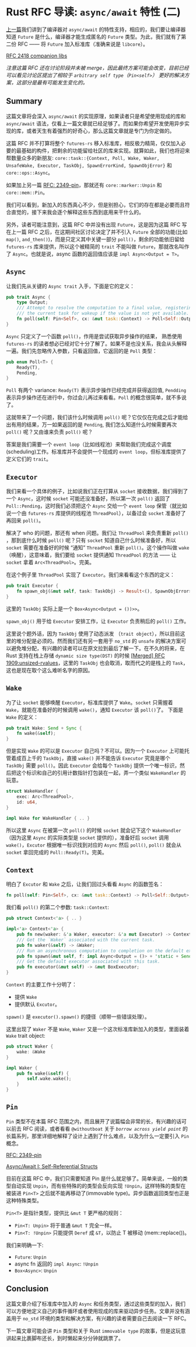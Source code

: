 # Rust RFC 导读:  `async/await` 特性 (二)

[上一篇](https://zhuanlan.zhihu.com/p/37209852)我们讲到了编译器对 `async/await` 的特性支持，相应的，我们要让编译器知道 `Future` 是什么，编译器才能生成匿名的 `Future` 类型。为此，我们就有了第二份 RFC —— 将 `Future` 加入标准库（准确来说是 `libcore`）。

[RFC 2418 companion libs](https://github.com/aturon/rfcs/blob/async-trait/text/0000-async.md)

*注意这篇 RFC 还在讨论阶段并未被 merge，因此最终方案可能会改变，目前已经可以看见讨论区提出了相较于 `arbitrary self type`（`Pin<self>`） 更好的解决方案，这部分是最有可能发生变化的。*

## Summary

这篇文章将会深入 `async/await` 的实现原理，如果读者只是希望使用现成的库和 `async/await` 语法，仅看上一篇文章就已经足够了。而如果你希望开发使用异步实现的库，或者天生有着强烈的好奇心，那么这篇文章就是专门为你定做的。

这篇 RFC 并不打算将整个 `futures-rs` 移入标准库，相反极力精简，仅仅加入必要的最基础的构件，把剩余的功能留给社区的库来实现。就算如此，我们也将迎来帮数量众多的新朋友: `core::task::{Context, Poll, Wake, Waker, UnsafeWake, Executor, TaskObj, SpawnErrorKind, SpawnObjError}` 和 `core::ops::Async`。

如果加上另一篇 [RFC: 2349-pin](https://github.com/rust-lang/rfcs/blob/master/text/2349-pin.md)，那就还有 `core::marker::Unpin` 和 `core::mem::Pin`。

我们可以看到，新加入的东西真心不少，但是别担心，它们的存在都是必要而且符合直觉的，接下来我会逐个解释这些东西到底用来干什么的。

另外，读者可能注意到，这篇 RFC 中并没有出现 `Future`，这是因为这篇 RFC 写在上一篇 RFC 之后，在这期间社区讨论决定了并不引入 `Future` 全部的功能(比如 `map()`, `and_then()`)，而是只定义其中关键一部分 `poll()`，剩余的功能依旧留给 `futures-rs` 库来提供，所以这个被精简的 `trait` 不能叫做 `Future`，那就改名叫作了 `Async`。也就是说，async 函数的返回值应该是 `impl Async<Output = T>`。

## `Async`

让我们先从关键的 `Async trait` 入手，下面是它的定义： 

```rust
pub trait Async {
    type Output;
    /// Attempt to resolve the computation to a final value, registering
    /// the current task for wakeup if the value is not yet available.
    fn poll(self: Pin<Self>, cx: &mut task::Context) -> Poll<Self::Output>;
}
```

`Async` 只定义了一个函数 `poll()`，作用是尝试获取异步操作的结果， 熟悉使用 `futures-rs` 的读者想必已经对它十分了解了。如果不是也没关系，我会从头解释一遍。我们先忽略传入参数，只看返回值，它返回的是 `Poll` 类型：

```rust
pub enum Poll<T> {
    Ready(T),
    Pending,
}
```

`Poll` 有两个 variance: `Ready(T)` 表示异步操作已经完成并获得返回值, `Pendding` 表示异步操作还在进行中，你过会儿再过来看看。`Poll` 的概念很简单，就不多说了。

这就带来了一个问题，我们该什么时候调用 `poll()` 呢？它仅仅在完成之后才能给出有用的结果，万一如果返回的是 `Pending`, 我们怎么知道什么时候需要再次 `poll()` 呢？又由谁来负责 `poll()` 呢？

答案是我们需要一个 `event loop`（比如线程池）来帮助我们完成这个调度(scheduling)工作。标准库并不会提供一个现成的 `event loop`，但标准库提供了定义它们的 `trait`。

## `Executor`

我们来看一个具体的例子，比如说我们正在打算从 `socket` 接收数据，我们得到了一个 `Async`，这时候 `socket` 可能还没准备好，所以第一次 `poll()` 返回了 `Poll::Pending`，这时我们必须把这个 `Async` 交给一个 `event loop` 保管（就比如说一个由 `futures-rs` 库提供的线程池 `ThreadPool`），以备过会 `socket` 准备好了再回来 `poll()`。

解决了 who 的问题，那还有 when 问题。我们让 `ThreadPool` 来负责重新 `poll()` ，那到底什么时候 `poll()` 呢？只有 `socket` 知道自己什么时候准备好，所以 `socket` 需要在准备好的时候 “通知” `ThreadPool` 重新 `poll()`。这个操作叫做 `wake` （唤醒），这意味着，我们要给 `socket` 提供通知 `ThreadPool` 的方法 —— 让 `socket` 拿着 `Arc<ThreadPool>`。完美。

在这个例子里 `ThreadPool` 实现了 `Executor`。我们来看看这个东西的定义：

```rust
pub trait Executor {
    fn spawn_obj(&mut self, task: TaskObj) -> Result<(), SpawnObjError>;
}
```

这里的 `TaskObj` 实际上是一个 `Box<Async<Output = ())>>`。

`spawn_obj()` 用于给 `Executor` 安排工作，让 `Executor` 负责稍后的 `poll()` 工作。

这里说个题外话，因为 `TaskObj` 使用了动态派发 （`trait object`），所以目前这里的堆分配是必须的。然而我们还有另一套用于 `no_std` 的 `unsafe` 的解决方案可以避免堆分配，有兴趣的读者可以在原文拉到最后了解一下。在不久的将来，在 Rust 支持在栈上存储 `dynamic size type(DST)` 的时候 [[Merged] RFC 1909:unsized-rvalues](https://github.com/rust-lang/rfcs/blob/master/text/1909-unsized-rvalues.md)，这里的 `TaskObj` 也会取消，取而代之的是栈上的 `Task`，这也是现在取个这么难听名字的原因。

## `Wake`

为了让 `socket` 能够唤醒 `Executor`，标准库提供了 `Wake`。`socket` 只需握着 `Wake`，就能在准备好的时候调用 `wake()`，通知 `Executor` 该 `poll()`了。 下面是 `Wake` 的定义：

```rust
pub trait Wake: Send + Sync {
    fn wake(&self);
}
```

但是实现 `Wake` 的可以是 `Executor` 自己吗？不可以。因为一个 `Executor` 上可能托管着成百上千的 `TaskObj`，直接 `wake()` 并不能告诉 `Executor` 究竟是哪个 `TaskObj` 需要 `poll()`。因此 `Executor` 会给每个 `TaskObj` 提供一个唯一标识，然后把这个标识和自己的引用计数指针打包装在一起，弄一个类似 `WakeHandler` 的玩意。

```rust
struct WakeHandler {
    exec: Arc<ThreadPool>,
    id: u64,
}

impl Wake for WakeHandler { .. }
```

所以这里 `Async` 在被第一次 `poll()` 的时候 `socket` 就会记下这个 `WakeHandler`（因为这里 `Async` 的实际类型是 `socket` 提供的），准备好后  `socket`  调用 `wake()`，`Excutor` 根据唯一标识找到对应的 `Async` 然后 `poll()`, `poll()` 就会从 `socket` 拿回完成的 `Poll::Ready(T)`。完美。

## `Context`

明白了 `Excutor` 和 `Wake` 之后，让我们回过头看看 `Async` 的函数签名：

```rust
fn poll(self: Pin<Self>, cx: &mut task::Context) -> Poll<Self::Output>;
```

我们看 `poll()` 的第二个参数: `task::Context`:

```rust
pub struct Context<'a> { .. }

impl<'a> Context<'a> {
    pub fn new(waker: &'a Waker, executor: &'a mut Executor) -> Context<'a>;
    /// Get the `Waker` associated with the current task.
    pub fn waker(&self) -> &Waker;
    /// Run an asynchronous computation to completion on the default executor.
    pub fn spawn(&mut self, f: impl Async<Output = ()> + 'static + Send);
    /// Get the default executor associated with this task.
    pub fn executor(&mut self) -> &mut BoxExecutor;
}
```

`Context` 的主要工作十分明了：
-   提供 `Wake` 
-   提供默认 `Excutor`。

`spawn()` 是 `executor().spawn()` 的捷径（顺带一些错误处理）。

这里出现了 `Waker` 不是 `Wake`, `Waker` 又是一个这次标准库新加入的类型，里面装着 `Wake` trait object:

```rust
pub struct Waker {
    wake: &Wake
}

impl Waker {
    pub fn wake(&self) {
        self.wake.wake();
    }
}
```

## `Pin`

`Pin` 类型不在本篇 RFC 范围之内，而且展开了说篇幅会非常的长，有兴趣的话可以前去 RFC 阅读，或者看看 `@withoutboat` 关于 *`borrow across yield point`* 的长篇系列，那里详细地解释了设计上遇到了什么难点，以及为什么一定要引入 `Pin` 概念。

[RFC: 2349-pin](https://github.com/rust-lang/rfcs/blob/master/text/2349-pin.md)

[Async/Await I: Self-Referential Structs](https://boats.gitlab.io/blog/post/2018-01-25-async-i-self-referential-structs/)

目前在这篇 RFC 中，我们只需要知道 Pin 是什么就足够了。简单来说，一般的类型自动实现 `Unpin`，而有些特殊的的类型会反向实现 `!Unpin`，这样特殊的类型在被装进 `Pin<T>` 之后就不能再移动了(immovable type)。异步函数返回类型也正是这种特殊类型。

`Pin<T>` 是指针类型，提供比 `&mut T` 更严格的规则：

- `Pin<T: Unpin>` 将于普通 `&mut T` 完全一样。
- `Pin<T: !Unpin>` 只能提供 `Deref` 成 `&T`，以防止 T 被移动 (mem::replace())。

我们来明确一下:

- `Future`: `Unpin`
- async fn 返回的 `impl Async`: `!Unpin`
- `Box<Async>`: `Unpin`

## Conclusion

这篇文章介绍了标准库中加入的 `Async` 和任务类型，通过这些类型的加入，我们可以方便地定义自己的事件循环或者使用现成的库来驱动异步任务。文章并没有涵盖用于 `no_std` 环境的类型和解决方案，有兴趣的读者需要自己去阅读一下 RFC。

下一篇文章可能会讲 `Pin` 类型和关于 Rust `immovable type` 的故事，但是这玩意讲起来比裹脚布还长，到时懒起来分分钟就跳票了。